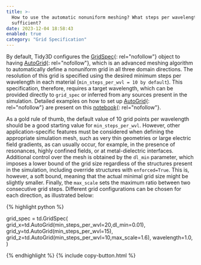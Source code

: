 ```yaml
---
title: >-
  How to use the automatic nonuniform meshing? What steps per wavelength will be
  sufficient?
date: 2023-12-04 18:58:43
enabled: true
category: "Grid Specification"
---
```

By default, Tidy3D configures the&nbsp;[GridSpec](https://docs.flexcompute.com/projects/tidy3d/en/latest/api/_autosummary/tidy3d.GridSpec.html){: rel="nofollow"}&nbsp;object to having&nbsp;[AutoGrid](https://docs.flexcompute.com/projects/tidy3d/en/latest/api/_autosummary/tidy3d.AutoGrid.html){: rel="nofollow"}, which is an advanced meshing algorithm to automatically define a nonuniform grid in all three domain directions. The resolution of this grid is specified using the desired minimum steps per wavelength in each material (`min_steps_per_wvl = 10 by default`). This specification, therefore, requires a target wavelength, which can be provided directly to&nbsp;`grid_spec`&nbsp;or inferred from any sources present in the simulation. Detailed examples on how to set up&nbsp;[AutoGrid](https://docs.flexcompute.com/projects/tidy3d/en/latest/api/_autosummary/tidy3d.AutoGrid.html){: rel="nofollow"}&nbsp;are present on this&nbsp;[notebook](https://www.flexcompute.com/tidy3d/examples/notebooks/AutoGrid/){: rel="nofollow"}.

As a gold rule of thumb, the default value of 10 grid points per wavelength should be a good starting value for&nbsp;`min_steps_per_wvl`. However, other application-specific features must be considered when defining the appropriate simulation mesh, such as very thin geometries or large electric field gradients, as can usually occur, for example, in the presence of resonances, highly confined fields, or at metal-dielectric interfaces. Additional control over the mesh is obtained by the&nbsp;`dl_min`&nbsp;parameter, which imposes a lower bound of the grid size regardless of the structures present in the simulation, including override structures with&nbsp;`enforced=True`. This is, however, a soft bound, meaning that the actual minimal grid size might be slightly smaller. Finally, the&nbsp;`max_scale`&nbsp;sets the maximum ratio between two consecutive grid steps. Different grid configurations can be chosen for each direction, as illustrated below:

<div markdown class="code-snippet">{% highlight python %}

grid_spec = td.GridSpec(
grid_x=td.AutoGrid(min_steps_per_wvl=20,dl_min=0.01),
grid_y=td.AutoGrid(min_steps_per_wvl=15),
grid_z=td.AutoGrid(min_steps_per_wvl=10,max_scale=1.6),
wavelength=1.0,
)

{% endhighlight %}
{% include copy-button.html %}</div>
